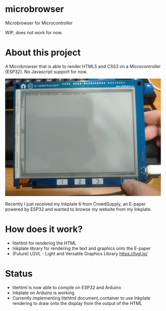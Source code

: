 # microbrowser
Microbrowser for Microcontroller

WIP, does not work for now.

# About this project

A Microbrowser that is able to render HTML5 and CSS3 on a Microcontroller (ESP32). No Javascript support for now.

![image](https://github.com/leopck/microbrowser/raw/master/8bc182d0-0df6-47ae-82d6-84739b40b9bf.jpg)

Recently I just received my Inkplate 6 from CrowdSupply, an E-paper powered by ESP32 and wanted to browse my website from my Inkplate.

# How does it work?

- litehtml for rendering the HTML
- Inkplate library for rendering the text and graphics onto the E-paper
- (Future) LGVL - Light and Versatile Graphics Library https://lvgl.io/

# Status

- litehtml is now able to compile on ESP32 and Arduino
- Inkplate on Arduino is working
- Currently implementing litehtml document_container to use Inkplate rendering to draw onto the display from the output of the HTML
